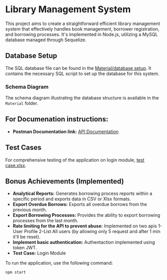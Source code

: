 # Library Management System

This project aims to create a straightforward  efficient library management system that effectively handles book management, borrower registration, and borrowing processes. It's implemented in Node.js, utilizing a MySQL database managed through Sequelize.

## Database Setup

The SQL database  file can be found in the [Material/database setup](./Material/database%20setup).
It contains the necessary SQL script to set up the database for this system.

### Schema Diagram

The schema diagram illustrating the database structure is available in the `Material` folder.

 ## For Documenation instructions:
- **Postman Documentation link:** [API Documentation](https://documenter.getpostman.com/view/26421829/2s9Ykn8gn4)

 ## Test Cases
For comprehensive testing of the application on login module, [test case.xlsx](./Material/test%20case.xlsx).


## Bonus Achievements (Implemented)

- **Analytical Reports:** Generates borrowing process reports within a specific period and exports data in CSV or Xlsx formats.
- **Export Overdue Borrows:** Exports all overdue borrows from the previous month.
- **Export Borrowing Processes:** Provides the ability to export borrowing processes from the last month.
- **Rate limiting for the API to prevent abuse:** Implemented on two apis 1-User Profile 2-List All users (by allowing only 5 request and after 1 min it'll be reset).
- **Implement basic authentication:** Authentaction implemented using token JWT.
- **Test Case:** Login Module


To run the application, use the following command:

```bash
npm start
